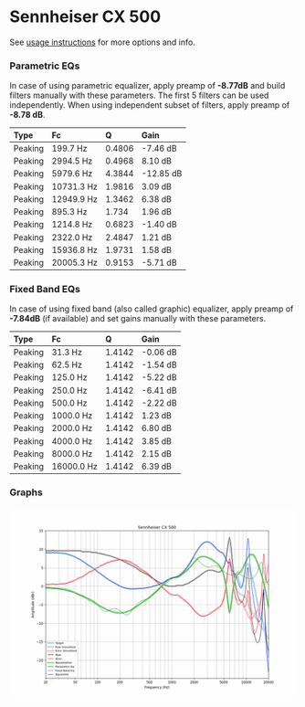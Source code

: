 # Sennheiser CX 500
See [usage instructions](https://github.com/jaakkopasanen/AutoEq#usage) for more options and info.

### Parametric EQs
In case of using parametric equalizer, apply preamp of **-8.77dB** and build filters manually
with these parameters. The first 5 filters can be used independently.
When using independent subset of filters, apply preamp of **-8.78 dB**.

| Type    | Fc         |      Q | Gain      |
|:--------|:-----------|:-------|:----------|
| Peaking | 199.7 Hz   | 0.4806 | -7.46 dB  |
| Peaking | 2994.5 Hz  | 0.4968 | 8.10 dB   |
| Peaking | 5979.6 Hz  | 4.3844 | -12.85 dB |
| Peaking | 10731.3 Hz | 1.9816 | 3.09 dB   |
| Peaking | 12949.9 Hz | 1.3462 | 6.38 dB   |
| Peaking | 895.3 Hz   | 1.734  | 1.96 dB   |
| Peaking | 1214.8 Hz  | 0.6823 | -1.40 dB  |
| Peaking | 2322.0 Hz  | 2.4847 | 1.21 dB   |
| Peaking | 15936.8 Hz | 1.9731 | 1.58 dB   |
| Peaking | 20005.3 Hz | 0.9153 | -5.71 dB  |

### Fixed Band EQs
In case of using fixed band (also called graphic) equalizer, apply preamp of **-7.84dB**
(if available) and set gains manually with these parameters.

| Type    | Fc         |      Q | Gain     |
|:--------|:-----------|:-------|:---------|
| Peaking | 31.3 Hz    | 1.4142 | -0.06 dB |
| Peaking | 62.5 Hz    | 1.4142 | -1.54 dB |
| Peaking | 125.0 Hz   | 1.4142 | -5.22 dB |
| Peaking | 250.0 Hz   | 1.4142 | -6.41 dB |
| Peaking | 500.0 Hz   | 1.4142 | -2.22 dB |
| Peaking | 1000.0 Hz  | 1.4142 | 1.23 dB  |
| Peaking | 2000.0 Hz  | 1.4142 | 6.80 dB  |
| Peaking | 4000.0 Hz  | 1.4142 | 3.85 dB  |
| Peaking | 8000.0 Hz  | 1.4142 | 2.15 dB  |
| Peaking | 16000.0 Hz | 1.4142 | 6.39 dB  |

### Graphs
![](./Sennheiser%20CX%20500.png)